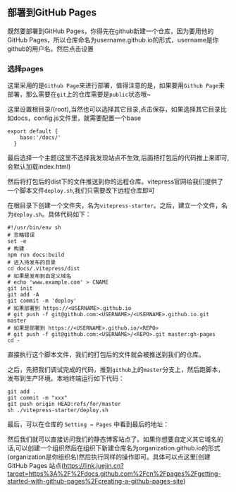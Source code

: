 ## 部署到GitHub Pages

既然要部署到GitHub Pages，你得先在github新建一个仓库，因为要用他的GitHub Pages，所以仓库命名为username.github.io的形式，username是你github的用户名。然后点击设置

### 选择pages

这里采用的是`Github Page`来进行部署，值得注意的是，如果要用`Github Page`来部署，那么需要在`git`上的仓库需要是`public`状态哦~

这里设置根目录/(root),当然也可以选择其它目录,点击保存，如果选择其它目录比如docs，config.js文件里，就需要配置一个base

```
export default {
    base:'/docs/'
  }
```

最后选择一个主题(这里不选择我发现站点不生效,后面把打包后的代码推上来即可,会默认加载index.html)

然后将打包后的dist下的文件推送到你的远程仓库。vitepress官网给我们提供了一个脚本文件`deploy.sh`,我们只需要改下远程仓库即可

在根目录下创建一个文件夹，名为`vitepress-starter`。之后，建立一个文件，名为`deploy.sh`。具体代码如下：

~~~text
#!/usr/bin/env sh
# 忽略错误
set -e
# 构建
npm run docs:build
# 进入待发布的目录
cd docs/.vitepress/dist
# 如果是发布到自定义域名
# echo 'www.example.com' > CNAME
git init
git add -A
git commit -m 'deploy'
# 如果部署到 https://<USERNAME>.github.io
# git push -f git@github.com:<USERNAME>/<USERNAME>.github.io.git master
# 如果是部署到 https://<USERNAME>.github.io/<REPO>
# git push -f git@github.com:<USERNAME>/<REPO>.git master:gh-pages
cd -
~~~

直接执行这个脚本文件，我们的打包后的文件就会被推送到我们的仓库。

之后，先把我们调试完成的代码，推到`github`上的`master`分支上，然后跑脚本，发布到生产环境。本地终端运行如下代码：

```
git add .
git commit -m "xxx"
git push origin HEAD:refs/for/master
sh ./vitepress-starter/deploy.sh

```

最后，可以在仓库的 `Setting → Pages` 中看到最后的地址：

然后我们就可以直接访问我们的静态博客站点了。如果你想要自定义其它域名的话,可以创建一个组织然后在组织下新建仓库名为organization.github.io的形式(organization是你组织名)然后执行同样的操作即可。具体可以点这里[创建 GitHub Pages 站点(https://link.juejin.cn?target=https%3A%2F%2Fdocs.github.com%2Fcn%2Fpages%2Fgetting-started-with-github-pages%2Fcreating-a-github-pages-site)


